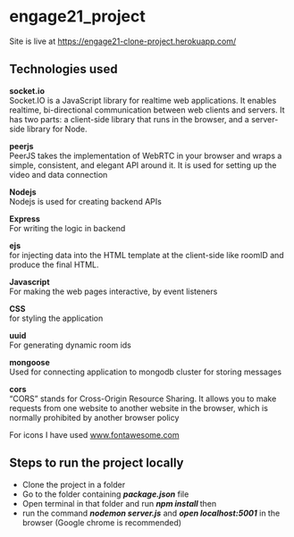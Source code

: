 # engage21_project

Site is live at https://engage21-clone-project.herokuapp.com/


## Technologies used
<b>socket.io</b><br>
Socket.IO is a JavaScript library for realtime web applications. It enables realtime, bi-directional communication between web clients and servers. It has two parts: a client-side library that runs in the browser, and a server-side library for Node.
<br>

<b>peerjs</b><br>
PeerJS takes the implementation of WebRTC in your browser and wraps a simple, consistent, and elegant API around it. It is used for setting up the video and data connection
<br>

<b>Nodejs</b><br>
Nodejs is used for creating backend APIs
<br>

<b>Express</b><br>
For writing the logic in backend
<br>

<b>ejs</b><br>
for injecting data into the HTML template at the client-side like roomID and produce the final HTML.
<br>

<b>Javascript</b><br>
For making the web pages interactive, by event listeners 
<br>

<b>CSS</b><br>
for styling the application
<br>

<b>uuid</b><br>
For generating dynamic room ids
<br>

<b>mongoose</b><br>
Used for connecting application to mongodb cluster for storing messages
<br>

<b>cors</b><br>
“CORS” stands for Cross-Origin Resource Sharing. It allows you to make requests from one website to another website in the browser, which is normally prohibited by another browser policy<br>

For icons I have used www.fontawesome.com

## Steps to run the project locally

* Clone the project in a folder<br>
* Go to the folder containing <b><i>package.json</i></b> file<br>
* Open terminal in that folder and run <b><i>npm install </i></b> then <br>
* run the command <b><i>nodemon server.js</i></b> and <b><i>open localhost:5001</i></b> in the browser (Google chrome is recommended)
